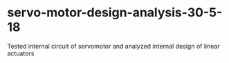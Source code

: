 # servo-motor-design-analysis-30-5-18
Tested internal circuit of servomotor and analyzed internal design of linear actuators 
